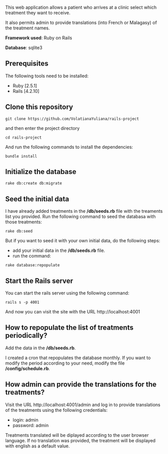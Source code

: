 This web application allows a patient who arrives at a clinic select which treatment they want to receive. 

It also permits admin to provide translations (into French or Malagasy) of the treatment names.

**Framework used**: Ruby on Rails

**Database**: sqlite3

## Prerequisites
The following tools need to be installed:
- Ruby [2.5.1]
- Rails [4.2.10]  

## Clone this repository
```
git clone https://github.com/VolatianaYuliana/rails-project
```
and then enter the project directory

```
cd rails-project
```

And run the following commands to install the dependencies:
```
bundle install
```

## Initialize the database

```
rake db:create db:migrate 
```
## Seed the initial data

I have already added treatments in the **/db/seeds.rb** file with the treaments list you provided.
Run the following command to seed the databasa with those treatments:
```
rake db:seed
```
But if you want to seed it with your own initial data, do the following steps:
* add your initial data in the **/db/seeds.rb** file.
* run the command:
```
rake database:repopulate
```

## Start the Rails server
You can start the rails server using the following command:
```
rails s -p 4001
```
And now you can visit the site with the URL http://localhost:4001

## How to repopulate the list of treatments periodically?
Add the data in the **/db/seeds.rb**.

I created a cron that repopulates the database monthly.
If you want to modify the period according to your need, modify the file **/config/schedule.rb**.

## How admin can provide the translations for the treatments?

Visit the URL http://localhost:4001/admin and log in to provide translations of the treatments using the following credentials:
- login: admin
- password: admin


Treatments translated will be diplayed according to the user browser language. If no translation was provided, the treatment will be displayed with english as a default value.

